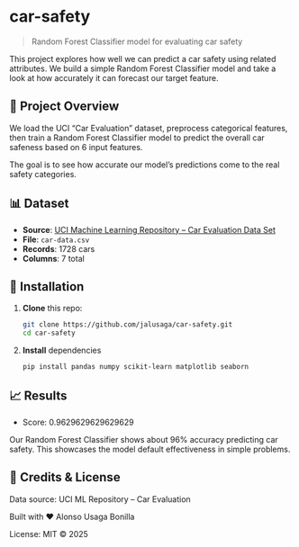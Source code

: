 # car-safety
> Random Forest Classifier model for evaluating car safety 

This project explores how well we can predict a car safety using related attributes. We build a simple Random Forest Classifier model and take a look at how accurately it can forecast our target feature.

## 🚀 Project Overview

We load the UCI “Car Evaluation” dataset, preprocess categorical features, then train a Random Forest Classifier model to predict the overall car safeness based on 6 input features.

The goal is to see how accurate our model’s predictions come to the real safety categories.

## 📊 Dataset

- **Source**: [UCI Machine Learning Repository – Car Evaluation Data Set](https://archive.ics.uci.edu/dataset/19/car+evaluation)  
- **File**: `car-data.csv`   
- **Records**: 1728 cars  
- **Columns**: 7 total

## 🔧 Installation

1. **Clone** this repo:  
   ```bash
   git clone https://github.com/jalusaga/car-safety.git
   cd car-safety

2. **Install** dependencies
   ```bash
   pip install pandas numpy scikit-learn matplotlib seaborn

## 📈 Results

   - Score: 0.9629629629629629

Our Random Forest Classifier shows about 96% accuracy predicting car safety. This showcases the model default effectiveness in simple problems.   

## 🤝 Credits & License

  Data source: UCI ML Repository – Car Evaluation

  Built with ❤️ Alonso Usaga Bonilla

  License: MIT © 2025
